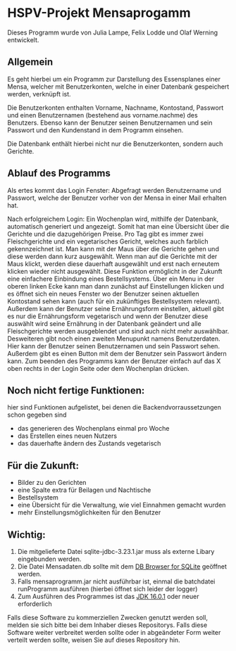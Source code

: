 # HSPV-Projekt Mensaprogamm

Dieses Programm wurde von Julia Lampe, Felix Lodde und Olaf Werning entwickelt.

Allgemein
-------------------------------
Es geht hierbei um ein Programm zur Darstellung des Essensplanes einer Mensa, welcher mit Benutzerkonten, welche in einer Datenbank gespeichert werden, verknüpft ist.

Die Benutzerkonten enthalten Vorname, Nachname, Kontostand, Passwort und einen Benutzernamen (bestehend aus vorname.nachme) des Benutzers.
Ebenso kann der Benutzer seinen Benutzernamen und sein Passwort und den Kundenstand in dem Programm einsehen.

Die Datenbank enthält hierbei nicht nur die Benutzerkonten, sondern auch Gerichte.

Ablauf des Programms
-----------------------------
Als ertes kommt das Login Fenster:
Abgefragt werden Benutzername und Passwort, welche der Benutzer vorher von der Mensa in einer Mail erhalten hat.

Nach erfolgreichem Login:
Ein Wochenplan wird, mithilfe der Datenbank, automatisch generiert und angezeigt. Somit hat man eine Übersicht über die Gerichte und die dazugehörigen Preise.
Pro Tag gibt es immer zwei Fleischgerichte und ein vegetarisches Gericht, welches auch farblich gekennzeichnet ist. 
Man kann mit der Maus über die Gerichte gehen und diese werden dann kurz ausgewählt. Wenn man auf die Gerichte mit der Maus klickt, werden diese dauerhaft ausgewählt und erst nach erneutem klicken wieder nicht ausgewählt. Diese Funktion ermöglicht in der Zukunft eine einfachere Einbindung eines Bestellsystems.
Über ein Menu in der oberen linken Ecke kann man dann zunächst auf Einstellungen klicken und es öffnet sich ein neues Fenster wo der Benutzer seinen aktuellen Kontostand sehen kann (auch für ein zukünftiges Bestellsystem relevant). Außerdem kann der Benutzer seine Ernährungsform einstellen, aktuell gibt es nur die Ernährungsform vegetarisch und wenn der Benutzer diese auswählt wird seine Ernährung in der Datenbank geändert und alle Fleischgerichte werden ausgeblendet und sind auch nicht mehr auswählbar.
Desweiteren gibt noch einen zweiten Menupunkt namens Benutzerdaten. Hier kann der Benutzer seinen Benutzernamen und sein Passwort sehen. Außerdem gibt es einen Button mit dem der Benutzer sein Passwort ändern kann.
Zum beenden des Programms kann der Benutzer einfach auf das X oben rechts in der Login Seite oder dem Wochenplan drücken.


Noch nicht fertige Funktionen:
-----------------------------------
hier sind Funktionen aufgelistet, bei denen die Backendvorraussetzungen schon gegeben sind
- das generieren des Wochenplans einmal pro Woche
- das Erstellen eines neuen Nutzers
- das dauerhafte ändern des Zustands vegetarisch


Für die Zukunft:
--------------------------------
- Bilder zu den Gerichten
- eine Spalte extra für Beilagen und Nachtische
- Bestellsystem
- eine Übersicht für die Verwaltung, wie viel Einnahmen gemacht wurden
- mehr Einstellungsmöglichkeiten für den Benutzer
	
	
	
**Wichtig:**  
-----------------------------
1. Die mitgelieferte Datei sqlite-jdbc-3.23.1.jar muss als externe Libary eingebunden werden.
2. Die Datei Mensadaten.db sollte mit dem [DB Browser for SQLite](https://sqlitebrowser.org/) geöffnet werden.
3. Falls mensaprogramm.jar nicht ausführbar ist, einmal die batchdatei runProgramm ausführen (hierbei öffnet sich leider der logger)
4. Zum Ausführen des Programmes ist das [JDK 16.0.1](https://www.oracle.com/java/technologies/javase-jdk16-downloads.html) oder neuer erforderlich


Falls diese Software zu kommerziellen Zwecken genutzt werden soll, melden sie sich bitte bei dem Inhaber dieses Repositorys. 
Falls diese Software weiter verbreitet werden sollte oder in abgeändeter Form weiter verteilt werden sollte, weisen Sie auf dieses Repository hin.
